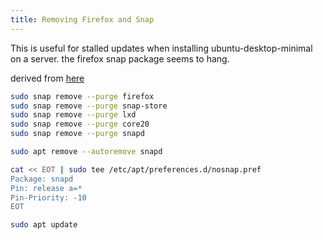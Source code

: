 ```yaml
---
title: Removing Firefox and Snap
---
```



This is useful for stalled updates when installing ubuntu-desktop-minimal on a server.  the firefox snap package seems to hang.

derived from [here](https://www.debugpoint.com/remove-snap-ubuntu/)

```bash
sudo snap remove --purge firefox
sudo snap remove --purge snap-store
sudo snap remove --purge lxd
sudo snap remove --purge core20
sudo snap remove --purge snapd

sudo apt remove --autoremove snapd

cat << EOT | sudo tee /etc/apt/preferences.d/nosnap.pref
Package: snapd
Pin: release a=*
Pin-Priority: -10
EOT

sudo apt update
```